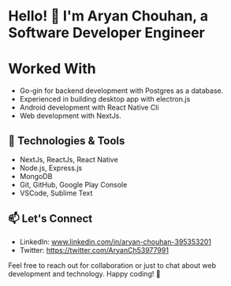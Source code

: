 # Hello! 👋 I'm Aryan Chouhan, a Software Developer Engineer

# Worked With 

- Go-gin for backend development with Postgres as a database.
- Experienced in building desktop app with electron.js
- Android development with React Native Cli
- Web development with NextJs.

## 🔧 Technologies & Tools

- NextJs, ReactJs, React Native
- Node.js, Express.js
- MongoDB
- Git, GitHub, Google Play Console
- VSCode, Sublime Text

## 📫 Let's Connect
- LinkedIn: www.linkedin.com/in/aryan-chouhan-395353201
- Twitter: https://twitter.com/AryanCh53977991

Feel free to reach out for collaboration or just to chat about web development and technology. Happy coding! 🚀
